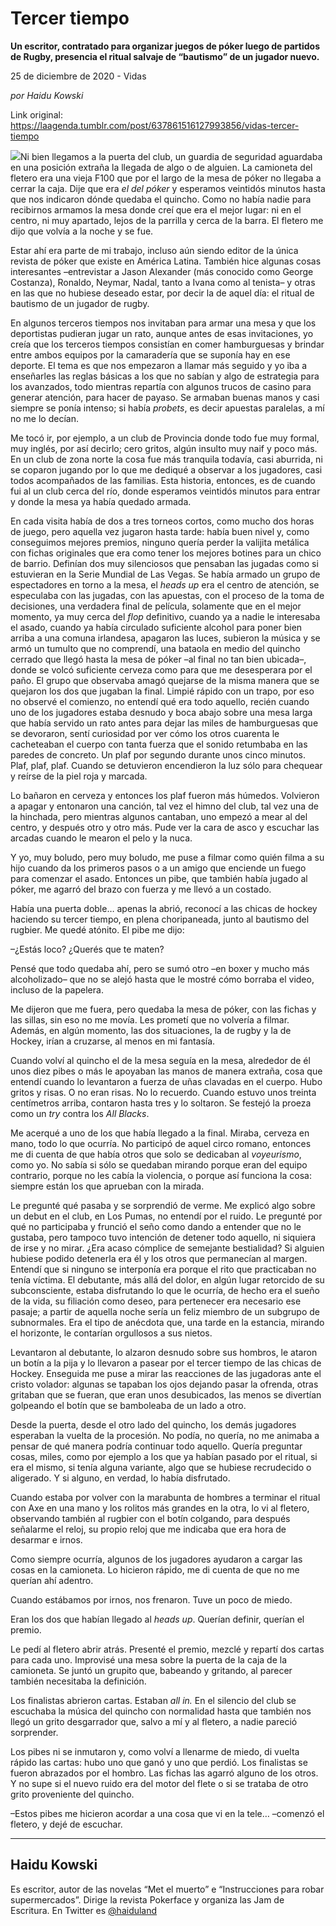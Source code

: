 # Tercer tiempo

**Un escritor, contratado para organizar juegos de póker luego de partidos de Rugby, presencia el ritual salvaje de “bautismo” de un jugador nuevo.**

25 de diciembre de 2020 - Vidas

_por Haidu Kowski_

Link original: https://laagenda.tumblr.com/post/637861516127993856/vidas-tercer-tiempo

![](https://64.media.tumblr.com/6ae1cf4cd9b8880e94bbca8712254d10/cf90c8b5310be3b1-06/s500x750/71c4060460d73227710b69ac30eff4f7c5cdc00d.jpg)Ni bien llegamos a la puerta del club, un guardia de seguridad
aguardaba en una posición extraña la llegada de algo o de alguien. La camioneta
del fletero era una vieja F100 que por el largo de la mesa de póker no llegaba
a cerrar la caja. Dije que era *el del
póker* y esperamos veintidós minutos hasta que nos indicaron dónde quedaba
el quincho. Como no había nadie para recibirnos armamos la mesa donde creí que
era el mejor lugar: ni en el centro, ni muy apartado, lejos de la parrilla y
cerca de la barra. El fletero me dijo que volvía a la noche y se fue.

Estar ahí era
parte de mi trabajo, incluso aún siendo editor de la única revista de póker que
existe en América Latina. También hice algunas cosas interesantes –entrevistar
a Jason Alexander (más conocido como George Costanza), Ronaldo, Neymar, Nadal,
tanto a Ivana como al tenista– y otras en las que no hubiese deseado estar, por
decir la de aquel día: el ritual de bautismo de un jugador de rugby.

En algunos
terceros tiempos nos invitaban para armar una mesa y que los deportistas
pudieran jugar un rato, aunque antes de esas invitaciones, yo creía que los
terceros tiempos consistían en comer hamburguesas y brindar entre ambos equipos
por la camaradería que se suponía hay en ese deporte. El tema es que nos
empezaron a llamar más seguido y yo iba a enseñarles las reglas básicas a los
que no sabían y algo de estrategia para los avanzados, todo mientras repartía
con algunos trucos de casino para generar atención, para hacer de payaso. Se armaban
buenas manos y casi siempre se ponía intenso; si había *probets*, es decir apuestas paralelas, a mí no me lo decían.

Me tocó ir, por ejemplo, a un club de Provincia donde
todo fue muy formal, muy inglés, por así decirlo; cero gritos, algún insulto
muy naif y poco más. En un club de zona norte la cosa fue más tranquila
todavía, casi aburrida, ni se coparon jugando por lo que me dediqué a observar a
los jugadores, casi todos acompañados de las familias. Esta historia, entonces,
es de cuando fui al un club cerca del río, donde esperamos veintidós minutos
para entrar y donde la mesa ya había quedado armada.

En cada visita
había de dos a tres torneos cortos, como mucho dos horas de juego, pero aquella
vez jugaron hasta tarde: había buen nivel y, como conseguimos mejores premios,
ninguno quería perder la valijita metálica con fichas originales que era como
tener los mejores botines para un chico de barrio. Definían dos muy silenciosos
que pensaban las jugadas como si estuvieran en la Serie Mundial de Las Vegas.
Se había armado un grupo de espectadores en torno a la mesa, el *heads up* era el centro de atención, se
especulaba con las jugadas, con las apuestas, con el proceso de la toma de
decisiones, una verdadera final de película, solamente que en el mejor momento,
ya muy cerca del *flop* definitivo,
cuando ya a nadie le interesaba el asado, cuando ya había circulado suficiente alcohol
para poner bien arriba a una comuna irlandesa, apagaron las luces, subieron la
música y se armó un tumulto que no comprendí, una bataola en medio del quincho
cerrado que llegó hasta la mesa de póker –al final no tan bien ubicada–, donde
se volcó suficiente cerveza como para que me desesperara por el paño. El grupo
que observaba amagó quejarse de la misma manera que se quejaron los dos que
jugaban la final. Limpié rápido con un trapo, por eso no observé el comienzo,
no entendí qué era todo aquello, recién cuando uno de los jugadores estaba
desnudo y boca abajo sobre una mesa larga que había servido un rato antes para
dejar las miles de hamburguesas que se devoraron, sentí curiosidad por ver cómo
los otros cuarenta le cacheteaban el cuerpo con tanta fuerza que el sonido retumbaba
en las paredes de concreto. Un plaf por segundo durante unos cinco minutos. Plaf,
plaf, plaf. Cuando se detuvieron encendieron la luz sólo para chequear y reírse
de la piel roja y marcada.

Lo bañaron en cerveza y entonces los plaf fueron más
húmedos. Volvieron a apagar y entonaron una canción, tal vez el himno del club,
tal vez una de la hinchada, pero mientras algunos cantaban, uno empezó a mear
al del centro, y después otro y otro más. Pude ver la cara de asco y escuchar
las arcadas cuando le mearon el pelo y la nuca.

Y yo, muy
boludo, pero muy boludo, me puse a filmar como quién filma a su hijo cuando da
los primeros pasos o a un amigo que enciende un fuego para comenzar el asado.
Entonces un pibe, que también había jugado al póker, me agarró del brazo con
fuerza y me llevó a un costado.

Había una puerta doble… apenas la abrió, reconocí a
las chicas de hockey haciendo su tercer tiempo, en plena choripaneada, junto al
bautismo del rugbier. Me quedé atónito. El pibe me dijo:

–¿Estás loco? ¿Querés
que te maten?

Pensé que todo
quedaba ahí, pero se sumó otro –en boxer y mucho más alcoholizado– que no se
alejó hasta que le mostré cómo borraba el video, incluso  de la papelera.

Me dijeron que
me fuera, pero quedaba la mesa de póker, con las fichas y las sillas, sin eso no
me movía. Les prometí que no volvería a filmar. Además, en algún momento, las
dos situaciones, la de rugby y la de Hockey, irían a cruzarse, al menos en mi
fantasía.

Cuando volví al
quincho el de la mesa seguía en la mesa, alrededor de él unos diez pibes o más
le apoyaban las manos de manera extraña, cosa que entendí cuando lo levantaron
a fuerza de uñas clavadas en el cuerpo. Hubo gritos y risas. O no eran risas. No
lo recuerdo. Cuando estuvo unos treinta centímetros arriba, contaron hasta tres
y lo soltaron. Se festejó la proeza como un *try*
contra los *All Blacks*.

Me acerqué a uno
de los que había llegado a la final. Miraba, cerveza en mano, todo lo que
ocurría. No participó de aquel circo romano, entonces me di cuenta de que había
otros que solo se dedicaban al *voyeurismo*,
como yo. No sabía si sólo se quedaban mirando porque eran del equipo contrario,
porque no les cabía la violencia, o porque así funciona la cosa: siempre están
los que aprueban con la mirada.

Le pregunté qué
pasaba y se sorprendió de verme. Me explicó algo sobre un debut en el club, en
Los Pumas, no entendí por el ruido. Le pregunté por qué no participaba y
frunció el seño como dando a entender que no le gustaba, pero tampoco tuvo
intención de detener todo aquello, ni siquiera de irse y no mirar. ¿Era acaso
cómplice de semejante bestialidad? Si alguien hubiese podido detenerla era él y
los otros que permanecían al margen. Entendí que si ninguno se interponía era
porque el rito que practicaban no tenía víctima. El debutante, más allá del
dolor, en algún lugar retorcido de su subconsciente, estaba disfrutando lo que
le ocurría, de hecho era el sueño de la vida, su filiación como deseo, para
pertenecer era necesario ese pasaje; a partir de aquella noche sería un feliz miembro
de un subgrupo de subnormales. Era el tipo de anécdota que, una tarde en la
estancia, mirando el horizonte, le contarían orgullosos a sus nietos.

Levantaron al
debutante, lo alzaron desnudo sobre sus hombros, le ataron un botín a la pija y
lo llevaron a pasear por el tercer tiempo de las chicas de Hockey. Enseguida me
puse a mirar las reacciones de las jugadoras ante el cristo volador: algunas se
tapaban los ojos dejando pasar la ofrenda, otras gritaban que se fueran, que
eran unos desubicados, las menos se divertían golpeando el botín que se
bamboleaba de un lado a otro.

Desde la
puerta, desde el otro lado del quincho, los demás jugadores esperaban la vuelta
de la procesión. No podía, no quería, no me animaba a pensar de qué manera
podría continuar todo aquello. Quería preguntar cosas, miles, como por ejemplo
a los que ya habían pasado por el ritual, si era el mismo, si tenía alguna
variante, algo que se hubiese recrudecido o aligerado. Y si alguno, en verdad, lo
había disfrutado.

Cuando estaba por volver con la marabunta de hombres a
terminar el ritual con Axe en una mano y los rolitos más grandes en la otra, lo
vi al fletero, observando también al rugbier con el botín colgando, para
después señalarme el reloj, su propio reloj que me indicaba que era hora de
desarmar e irnos.

Como siempre
ocurría, algunos de los jugadores ayudaron a cargar las cosas en la camioneta.
Lo hicieron rápido, me di cuenta de que no me querían ahí adentro.

Cuando estábamos por irnos, nos frenaron. Tuve un poco
de miedo.

Eran los dos que habían llegado al *heads up*. Querían definir, querían el
premio.

Le pedí al
fletero abrir atrás. Presenté el premio, mezclé y repartí dos cartas para cada
uno. Improvisé una mesa sobre la puerta de la caja de la camioneta. Se juntó un
grupito que, babeando y gritando, al parecer también necesitaba la definición.

Los finalistas abrieron cartas. Estaban *all in.* En el silencio del club se
escuchaba la música del quincho con normalidad hasta que también nos llegó un
grito desgarrador que, salvo a mí y al fletero, a nadie pareció sorprender.

Los pibes ni se inmutaron y, como volví a llenarme de
miedo, di vuelta rápido las cartas: hubo uno que ganó y uno que perdió. Los
finalistas se fueron abrazados por el hombro. Las fichas las agarró alguno de
los otros. Y no supe si el nuevo ruido era del motor del flete o si se trataba
de otro grito proveniente del quincho.

–Estos pibes me hicieron acordar a una cosa que
vi en la tele… –comenzó el fletero, y dejé de escuchar.  



---

Haidu Kowski
------------

 Es escritor, autor de las novelas “Met el muerto” e “Instrucciones para robar supermercados”. Dirige la revista Pokerface y organiza las Jam de Escritura. En Twitter es [@haiduland](https://twitter.com/haiduland) 

